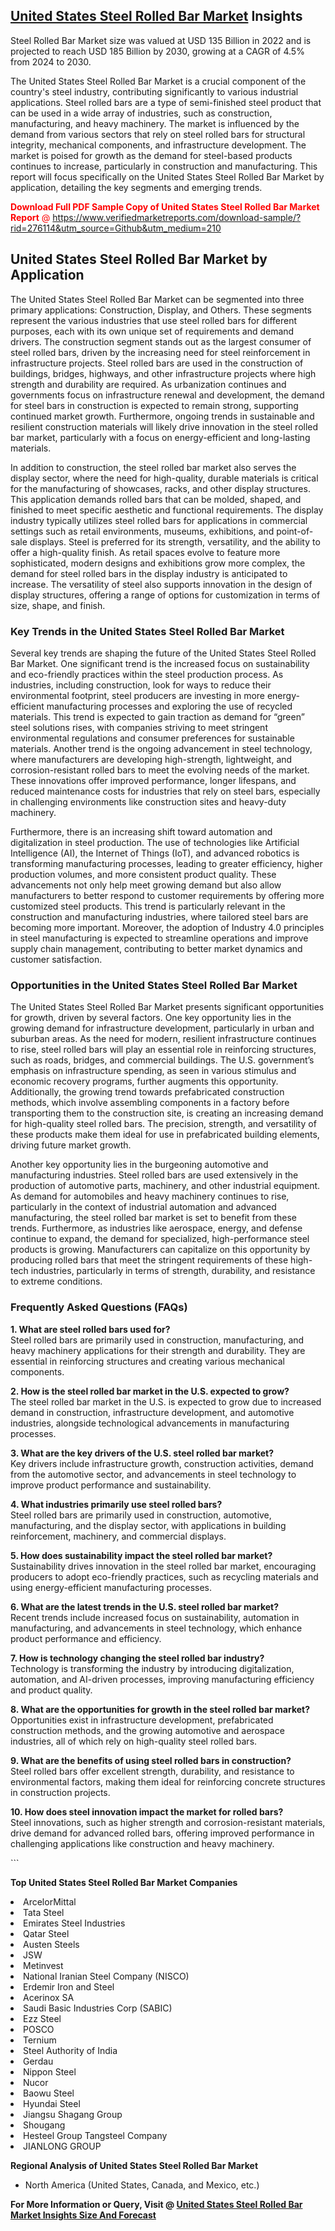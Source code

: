 <h2><a href="https://www.verifiedmarketreports.com/download-sample/?rid=276114&amp;utm_source=Github&amp;utm_medium=210" target="_blank">United States Steel Rolled Bar Market</a> Insights</h2><p>Steel Rolled Bar Market size was valued at USD 135 Billion in 2022 and is projected to reach USD 185 Billion by 2030, growing at a CAGR of 4.5% from 2024 to 2030.</p><p><p>The United States Steel Rolled Bar Market is a crucial component of the country's steel industry, contributing significantly to various industrial applications. Steel rolled bars are a type of semi-finished steel product that can be used in a wide array of industries, such as construction, manufacturing, and heavy machinery. The market is influenced by the demand from various sectors that rely on steel rolled bars for structural integrity, mechanical components, and infrastructure development. The market is poised for growth as the demand for steel-based products continues to increase, particularly in construction and manufacturing. This report will focus specifically on the United States Steel Rolled Bar Market by application, detailing the key segments and emerging trends. <p><span class=""><span style="color: #ff0000;"><strong>Download Full PDF Sample Copy of United States Steel Rolled Bar Market Report</strong> @ </span><a href="https://www.verifiedmarketreports.com/download-sample/?rid=276114&amp;utm_source=Github&amp;utm_medium=210" target="_blank">https://www.verifiedmarketreports.com/download-sample/?rid=276114&amp;utm_source=Github&amp;utm_medium=210</a></span></p></p><h2>United States Steel Rolled Bar Market by Application</h2><p>The United States Steel Rolled Bar Market can be segmented into three primary applications: Construction, Display, and Others. These segments represent the various industries that use steel rolled bars for different purposes, each with its own unique set of requirements and demand drivers. The construction segment stands out as the largest consumer of steel rolled bars, driven by the increasing need for steel reinforcement in infrastructure projects. Steel rolled bars are used in the construction of buildings, bridges, highways, and other infrastructure projects where high strength and durability are required. As urbanization continues and governments focus on infrastructure renewal and development, the demand for steel bars in construction is expected to remain strong, supporting continued market growth. Furthermore, ongoing trends in sustainable and resilient construction materials will likely drive innovation in the steel rolled bar market, particularly with a focus on energy-efficient and long-lasting materials.<p>In addition to construction, the steel rolled bar market also serves the display sector, where the need for high-quality, durable materials is critical for the manufacturing of showcases, racks, and other display structures. This application demands rolled bars that can be molded, shaped, and finished to meet specific aesthetic and functional requirements. The display industry typically utilizes steel rolled bars for applications in commercial settings such as retail environments, museums, exhibitions, and point-of-sale displays. Steel is preferred for its strength, versatility, and the ability to offer a high-quality finish. As retail spaces evolve to feature more sophisticated, modern designs and exhibitions grow more complex, the demand for steel rolled bars in the display industry is anticipated to increase. The versatility of steel also supports innovation in the design of display structures, offering a range of options for customization in terms of size, shape, and finish.<h3>Key Trends in the United States Steel Rolled Bar Market</h3><p>Several key trends are shaping the future of the United States Steel Rolled Bar Market. One significant trend is the increased focus on sustainability and eco-friendly practices within the steel production process. As industries, including construction, look for ways to reduce their environmental footprint, steel producers are investing in more energy-efficient manufacturing processes and exploring the use of recycled materials. This trend is expected to gain traction as demand for “green” steel solutions rises, with companies striving to meet stringent environmental regulations and consumer preferences for sustainable materials. Another trend is the ongoing advancement in steel technology, where manufacturers are developing high-strength, lightweight, and corrosion-resistant rolled bars to meet the evolving needs of the market. These innovations offer improved performance, longer lifespans, and reduced maintenance costs for industries that rely on steel bars, especially in challenging environments like construction sites and heavy-duty machinery.<p>Furthermore, there is an increasing shift toward automation and digitalization in steel production. The use of technologies like Artificial Intelligence (AI), the Internet of Things (IoT), and advanced robotics is transforming manufacturing processes, leading to greater efficiency, higher production volumes, and more consistent product quality. These advancements not only help meet growing demand but also allow manufacturers to better respond to customer requirements by offering more customized steel products. This trend is particularly relevant in the construction and manufacturing industries, where tailored steel bars are becoming more important. Moreover, the adoption of Industry 4.0 principles in steel manufacturing is expected to streamline operations and improve supply chain management, contributing to better market dynamics and customer satisfaction.<h3>Opportunities in the United States Steel Rolled Bar Market</h3><p>The United States Steel Rolled Bar Market presents significant opportunities for growth, driven by several factors. One key opportunity lies in the growing demand for infrastructure development, particularly in urban and suburban areas. As the need for modern, resilient infrastructure continues to rise, steel rolled bars will play an essential role in reinforcing structures, such as roads, bridges, and commercial buildings. The U.S. government’s emphasis on infrastructure spending, as seen in various stimulus and economic recovery programs, further augments this opportunity. Additionally, the growing trend towards prefabricated construction methods, which involve assembling components in a factory before transporting them to the construction site, is creating an increasing demand for high-quality steel rolled bars. The precision, strength, and versatility of these products make them ideal for use in prefabricated building elements, driving future market growth.<p>Another key opportunity lies in the burgeoning automotive and manufacturing industries. Steel rolled bars are used extensively in the production of automotive parts, machinery, and other industrial equipment. As demand for automobiles and heavy machinery continues to rise, particularly in the context of industrial automation and advanced manufacturing, the steel rolled bar market is set to benefit from these trends. Furthermore, as industries like aerospace, energy, and defense continue to expand, the demand for specialized, high-performance steel products is growing. Manufacturers can capitalize on this opportunity by producing rolled bars that meet the stringent requirements of these high-tech industries, particularly in terms of strength, durability, and resistance to extreme conditions.<h3>Frequently Asked Questions (FAQs)</h3><p><strong>1. What are steel rolled bars used for?</strong><br>Steel rolled bars are primarily used in construction, manufacturing, and heavy machinery applications for their strength and durability. They are essential in reinforcing structures and creating various mechanical components.</p><p><strong>2. How is the steel rolled bar market in the U.S. expected to grow?</strong><br>The steel rolled bar market in the U.S. is expected to grow due to increased demand in construction, infrastructure development, and automotive industries, alongside technological advancements in manufacturing processes.</p><p><strong>3. What are the key drivers of the U.S. steel rolled bar market?</strong><br>Key drivers include infrastructure growth, construction activities, demand from the automotive sector, and advancements in steel technology to improve product performance and sustainability.</p><p><strong>4. What industries primarily use steel rolled bars?</strong><br>Steel rolled bars are primarily used in construction, automotive, manufacturing, and the display sector, with applications in building reinforcement, machinery, and commercial displays.</p><p><strong>5. How does sustainability impact the steel rolled bar market?</strong><br>Sustainability drives innovation in the steel rolled bar market, encouraging producers to adopt eco-friendly practices, such as recycling materials and using energy-efficient manufacturing processes.</p><p><strong>6. What are the latest trends in the U.S. steel rolled bar market?</strong><br>Recent trends include increased focus on sustainability, automation in manufacturing, and advancements in steel technology, which enhance product performance and efficiency.</p><p><strong>7. How is technology changing the steel rolled bar industry?</strong><br>Technology is transforming the industry by introducing digitalization, automation, and AI-driven processes, improving manufacturing efficiency and product quality.</p><p><strong>8. What are the opportunities for growth in the steel rolled bar market?</strong><br>Opportunities exist in infrastructure development, prefabricated construction methods, and the growing automotive and aerospace industries, all of which rely on high-quality steel rolled bars.</p><p><strong>9. What are the benefits of using steel rolled bars in construction?</strong><br>Steel rolled bars offer excellent strength, durability, and resistance to environmental factors, making them ideal for reinforcing concrete structures in construction projects.</p><p><strong>10. How does steel innovation impact the market for rolled bars?</strong><br>Steel innovations, such as higher strength and corrosion-resistant materials, drive demand for advanced rolled bars, offering improved performance in challenging applications like construction and heavy machinery.</p>```</p><p><strong>Top United States Steel Rolled Bar Market Companies</strong></p><div data-test-id=""><p><li>ArcelorMittal</li><li> Tata Steel</li><li> Emirates Steel Industries</li><li> Qatar Steel</li><li> Austen Steels</li><li> JSW</li><li> Metinvest</li><li> National Iranian Steel Company (NISCO)</li><li> Erdemir Iron and Steel</li><li> Acerinox SA</li><li> Saudi Basic Industries Corp (SABIC)</li><li> Ezz Steel</li><li> POSCO</li><li> Ternium</li><li> Steel Authority of India</li><li> Gerdau</li><li> Nippon Steel</li><li> Nucor</li><li> Baowu Steel</li><li> Hyundai Steel</li><li> Jiangsu Shagang Group</li><li> Shougang</li><li> Hesteel Group Tangsteel Company</li><li> JIANLONG GROUP</li></p><div><strong>Regional Analysis of&nbsp;United States Steel Rolled Bar Market</strong></div><ul><li dir="ltr"><p dir="ltr">North America&nbsp;(United States, Canada, and Mexico, etc.)</p></li></ul><p><strong>For More Information or Query, Visit @&nbsp;</strong><strong><a href="https://www.verifiedmarketreports.com/product/steel-rolled-bar-market/?utm_source=Github&amp;utm_medium=210" target="_blank">United States Steel Rolled Bar Market Insights Size And Forecast</a></strong></p></div>
